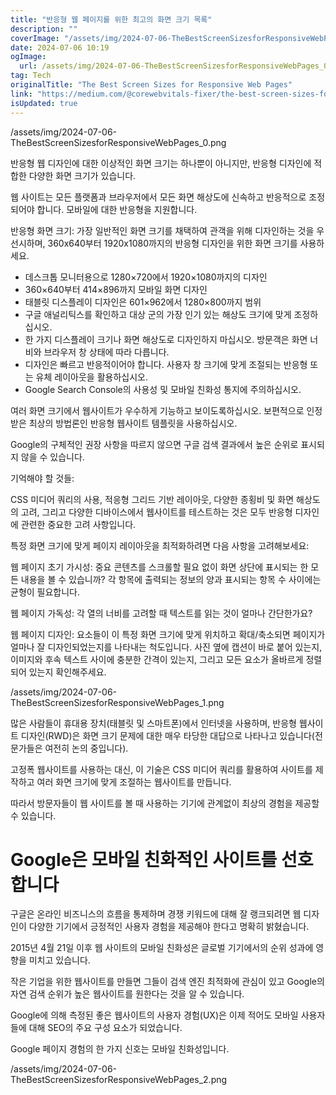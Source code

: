 ```yaml
---
title: "반응형 웹 페이지를 위한 최고의 화면 크기 목록"
description: ""
coverImage: "/assets/img/2024-07-06-TheBestScreenSizesforResponsiveWebPages_0.png"
date: 2024-07-06 10:19
ogImage: 
  url: /assets/img/2024-07-06-TheBestScreenSizesforResponsiveWebPages_0.png
tag: Tech
originalTitle: "The Best Screen Sizes for Responsive Web Pages"
link: "https://medium.com/@corewebvitals-fixer/the-best-screen-sizes-for-responsive-web-pages-3d5614175009"
isUpdated: true
---
```




/assets/img/2024-07-06-TheBestScreenSizesforResponsiveWebPages_0.png

반응형 웹 디자인에 대한 이상적인 화면 크기는 하나뿐이 아니지만, 반응형 디자인에 적합한 다양한 화면 크기가 있습니다.

웹 사이트는 모든 플랫폼과 브라우저에서 모든 화면 해상도에 신속하고 반응적으로 조정되어야 합니다. 모바일에 대한 반응형을 지원합니다.

반응형 화면 크기: 가장 일반적인 화면 크기를 채택하여 관객을 위해 디자인하는 것을 우선시하며, 360x640부터 1920x1080까지의 반응형 디자인을 위한 화면 크기를 사용하세요.

<div class="content-ad"></div>

- 데스크톱 모니터용으로 1280×720에서 1920×1080까지의 디자인
- 360×640부터 414×896까지 모바일 화면 디자인
- 태블릿 디스플레이 디자인은 601×962에서 1280×800까지 범위
- 구글 애널리틱스를 확인하고 대상 군의 가장 인기 있는 해상도 크기에 맞게 조정하십시오.
- 한 가지 디스플레이 크기나 화면 해상도로 디자인하지 마십시오. 방문객은 화면 너비와 브라우저 창 상태에 따라 다릅니다.
- 디자인은 빠르고 반응적이어야 합니다. 사용자 창 크기에 맞게 조절되는 반응형 또는 유체 레이아웃을 활용하십시오.
- Google Search Console의 사용성 및 모바일 친화성 통지에 주의하십시오.

여러 화면 크기에서 웹사이트가 우수하게 기능하고 보이도록하십시오. 보편적으로 인정받은 최상의 방법론인 반응형 웹사이트 템플릿을 사용하십시오.

Google의 구체적인 권장 사항을 따르지 않으면 구글 검색 결과에서 높은 순위로 표시되지 않을 수 있습니다.

기억해야 할 것들:

<div class="content-ad"></div>

CSS 미디어 쿼리의 사용, 적응형 그리드 기반 레이아웃, 다양한 종횡비 및 화면 해상도의 고려, 그리고 다양한 디바이스에서 웹사이트를 테스트하는 것은 모두 반응형 디자인에 관련한 중요한 고려 사항입니다.

특정 화면 크기에 맞게 페이지 레이아웃을 최적화하려면 다음 사항을 고려해보세요:

웹 페이지 초기 가시성: 중요 콘텐츠를 스크롤할 필요 없이 화면 상단에 표시되는 한 모든 내용을 볼 수 있습니까? 각 항목에 출력되는 정보의 양과 표시되는 항목 수 사이에는 균형이 필요합니다.

웹 페이지 가독성: 각 열의 너비를 고려할 때 텍스트를 읽는 것이 얼마나 간단한가요?

<div class="content-ad"></div>

웹 페이지 디자인: 요소들이 이 특정 화면 크기에 맞게 위치하고 확대/축소되면 페이지가 얼마나 잘 디자인되었는지를 나타내는 척도입니다. 사진 옆에 캡션이 바로 붙어 있는지, 이미지와 후속 텍스트 사이에 충분한 간격이 있는지, 그리고 모든 요소가 올바르게 정렬되어 있는지 확인해주세요.

/assets/img/2024-07-06-TheBestScreenSizesforResponsiveWebPages_1.png

많은 사람들이 휴대용 장치(태블릿 및 스마트폰)에서 인터넷을 사용하며, 반응형 웹사이트 디자인(RWD)은 화면 크기 문제에 대한 매우 타당한 대답으로 나타나고 있습니다(전문가들은 여전히 논의 중입니다).

고정폭 웹사이트를 사용하는 대신, 이 기술은 CSS 미디어 쿼리를 활용하여 사이트를 제작하고 여러 화면 크기에 맞게 조절하는 웹사이트를 만듭니다.

<div class="content-ad"></div>

따라서 방문자들이 웹 사이트를 볼 때 사용하는 기기에 관계없이 최상의 경험을 제공할 수 있습니다.

# Google은 모바일 친화적인 사이트를 선호합니다

구글은 온라인 비즈니스의 흐름을 통제하며 경쟁 키워드에 대해 잘 랭크되려면 웹 디자인이 다양한 기기에서 긍정적인 사용자 경험을 제공해야 한다고 명확히 밝혔습니다.

2015년 4월 21일 이후 웹 사이트의 모바일 친화성은 글로벌 기기에서의 순위 성과에 영향을 미치고 있습니다.

<div class="content-ad"></div>

작은 기업을 위한 웹사이트를 만들면 그들이 검색 엔진 최적화에 관심이 있고 Google의 자연 검색 순위가 높은 웹사이트를 원한다는 것을 알 수 있습니다.

Google에 의해 측정된 좋은 웹사이트의 사용자 경험(UX)은 이제 적어도 모바일 사용자들에 대해 SEO의 주요 구성 요소가 되었습니다.

Google 페이지 경험의 한 가지 신호는 모바일 친화성입니다.

/assets/img/2024-07-06-TheBestScreenSizesforResponsiveWebPages_2.png
